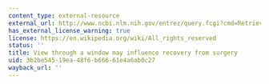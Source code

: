 ```yaml
---
content_type: external-resource
external_url: http://www.ncbi.nlm.nih.gov/entrez/query.fcgi?cmd=Retrieve&db=PubMed&dopt=Citation&list_uids=6143402
has_external_license_warning: true
license: https://en.wikipedia.org/wiki/All_rights_reserved
status: ''
title: View through a window may influence recovery from surgery
uid: 3b2be545-19ea-48f6-b666-61e4a6ab0c27
wayback_url: ''
---
```

